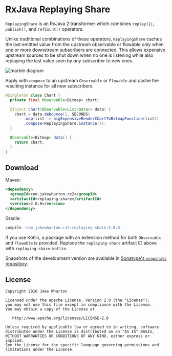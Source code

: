 RxJava Replaying Share
======================

`ReplayingShare` is an RxJava 2 transformer which combines `replay(1)`, `publish()`, and
`refCount()` operators.

Unlike traditional combinations of these operators, `ReplayingShare` caches the last emitted
value from the upstream observable or flowable *only* when one or more downstream subscribers are
connected. This allows expensive upstream sources to be shut down when no one is listening while
also replaying the last value seen by *any* subscriber to new ones.

![marble diagram](marbles.png)

Apply with `compose` to an upstream `Observable` or `Flowable` and cache the resulting instance for
all new subscribers.

```java
@Singleton class Chart {
  private final Observable<Bitmap> chart;

  @Inject Chart(Observable<List<Data>> data) {
    chart = data.debounce(1, SECONDS)
        .map(list -> bigExpensiveRenderChartToBitmapFunction(list))
        .compose(ReplayingShare.instance());
  }

  Observable<Bitmap> data() {
    return chart;
  }
}
```


Download
--------

Maven:
```xml
<dependency>
  <groupId>com.jakewharton.rx2</groupId>
  <artifactId>replaying-share</artifactId>
  <version>2.0.0</version>
</dependency>
```
Gradle:
```groovy
compile 'com.jakewharton.rx2:replaying-share:2.0.0'
```

If you use Kotlin, a package with an extension method for both `Observable` and `Flowable` is
provided. Replace the `replaying-share` artifact ID above with `replaying-share-kotlin`.

Snapshots of the development version are available in [Sonatype's `snapshots` repository][snap].


License
-------

    Copyright 2016 Jake Wharton

    Licensed under the Apache License, Version 2.0 (the "License");
    you may not use this file except in compliance with the License.
    You may obtain a copy of the License at

       http://www.apache.org/licenses/LICENSE-2.0

    Unless required by applicable law or agreed to in writing, software
    distributed under the License is distributed on an "AS IS" BASIS,
    WITHOUT WARRANTIES OR CONDITIONS OF ANY KIND, either express or implied.
    See the License for the specific language governing permissions and
    limitations under the License.



 [snap]: https://oss.sonatype.org/content/repositories/snapshots/
